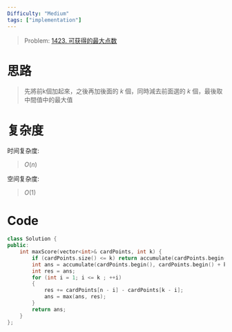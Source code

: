 ```yaml
---
Difficulty: "Medium"
tags: ["implementation"]
---
```


> Problem: [1423. 可获得的最大点数](https://leetcode.cn/problems/maximum-points-you-can-obtain-from-cards/description/)

# 思路

> 先將前k個加起來，之後再加後面的 $k$ 個，同時減去前面選的 $k$ 個，最後取中間值中的最大值

# 复杂度

时间复杂度:
> $O(n)$

空间复杂度:
> $O(1)$



# Code
```c++
class Solution {
public:
    int maxScore(vector<int>& cardPoints, int k) {
        if (cardPoints.size() <= k) return accumulate(cardPoints.begin(), cardPoints.end(), 0);
        int ans = accumulate(cardPoints.begin(), cardPoints.begin() + k, 0), n = cardPoints.size();
        int res = ans;
        for (int i = 1; i <= k ; ++i)
        {
            res += cardPoints[n - i] - cardPoints[k - i];
            ans = max(ans, res);
        }
        return ans;
    }
};
```
  
